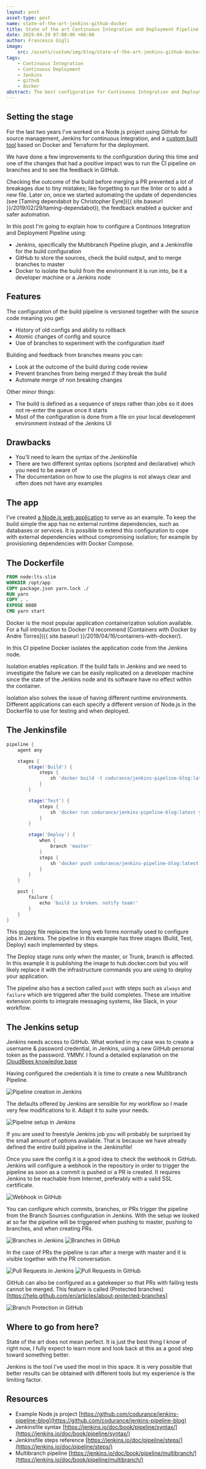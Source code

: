 ```yaml
---
layout: post
asset-type: post
name: state-of-the-art-jenkins-github-docker
title: State of the art Continuous Integration and Deployment Pipeline with Jenkins, GitHub, and Docker
date: 2019-04-29 07:00:00 +00:00
author: Francesco Gigli
image:
    src: /assets/custom/img/blog/state-of-the-art-jenkins-github-docker/jenkins_bg.jpg
tags:
    - Continuous Integration
    - Continuous Deployment
    - Jenkins
    - github
    - docker
abstract: The best configuration for Continuous Integration and Deployment that I have seen so far, explained in some details. 
---
```


## Setting the stage

For the last two years I've worked on a Node.js project using GitHub for source management, Jenkins for continuous integration, and a [custom built tool](https://mergermarket.github.io/cdflow/) based on Docker and Terraform for the deployment.

We have done a few improvements to the configuration during this time and one of the changes that had a positive impact was to run the CI pipeline on branches and to see the feedback in GitHub.

Checking the outcome of the build before merging a PR prevented a lot of breakages due to tiny mistakes; like forgetting to run the linter or to add a new file. Later on, once we started automating the update of dependencies (see [Taming dependabot by Christopher Eyre]({{ site.baseurl }}/2019/02/29/taming-dependabot)), the feedback enabled a quicker and safer automation.

In this post I'm going to explain how to configure a Continuos Integration and Deployment Pipeline using:

* Jenkins, specifically the Multibranch Pipeline plugin, and a Jenkinsfile for the build configuration
* GitHub to store the sources, check the build output, and to merge branches to master
* Docker to isolate the build from the environment it is run into, be it a developer machine or a Jenkins node

## Features

The configuration of the build pipeline is versioned together with the source code meaning you get:

* History of old configs and ability to rollback
* Atomic changes of config and source
* Use of branches to experiment with the configuration itself

Building and feedback from branches means you can:

* Look at the outcome of the build during code review
* Prevent branches from being merged if they break the build
* Automate merge of non breaking changes

Other minor things:

* The build is defined as a sequence of steps rather than jobs so it does not re-enter the queue once it starts
* Most of the configuration is done from a file on your local development environment instead of the Jenkins UI

## Drawbacks

* You'll need to learn the syntax of the Jenkinsfile
* There are two different syntax options (scripted and declarative) which you need to be aware of
* The documentation on how to use the plugins is not always clear and often does not have any examples

## The app

I’ve created [a Node.js web application](https://github.com/codurance/jenkins-pipeline-blog) to serve as an example. To keep the build simple the app has no external runtime dependencies, such as databases or services. It is possible to extend this configuration to cope with external dependencies without compromising isolation; for example by provisioning dependencies with Docker Compose.

## The Dockerfile

``` dockerfile
FROM node:lts-slim
WORKDIR /opt/app
COPY package.json yarn.lock ./
RUN yarn
COPY . .
EXPOSE 8080
CMD yarn start
```

Docker is the most popular application containerization solution available. For a full introduction to Docker I'd recommend [Containers with Docker by Andre Torres]({{ site.baseurl }}/2019/04/16/containers-with-docker/).

In this CI pipeline Docker isolates the application code from the Jenkins node. 

Isolation enables replication. If the build fails in Jenkins and we need to investigate the failure we can be easily replicated on a developer machine since the state of the Jenkins node and its software have no effect within the container.

Isolation also solves the issue of having different runtime environments. Different applications can each specify a different version of Node.js in the Dockerfile to use for testing and when deployed.

## The Jenkinsfile

``` groovy
pipeline {
    agent any

    stages {
        stage('Build') {
            steps {
                sh 'docker build -t codurance/jenkins-pipeline-blog:latest .'
            }
        }

        stage('Test') {
            steps {
                sh 'docker run codurance/jenkins-pipeline-blog:latest yarn test'
            }
        }

        stage('Deploy') {
            when {
                branch 'master'
            }
            steps {
                sh 'docker push codurance/jenkins-pipeline-blog:latest'
            }
        }
    }

    post {
        failure {
            echo 'build is broken. notify team!'
        }
    }
}
```


This [groovy](http://groovy-lang.org/syntax.html) file replaces the long web forms normally used to configure jobs in Jenkins. The pipeline in this example has three stages (Build, Test, Deploy) each implemented by steps. 

The Deploy stage runs only when the master, or Trunk, branch is affected. In this example it is publishing the image to hub.docker.com but you will likely replace it with the infrastructure commands you are using to deploy your application.

The pipeline also has a section called `post` with steps such as `always` and `failure` which are triggered after the build completes. These are intuitive extension points to integrate messaging systems, like Slack, in your workflow.

## The Jenkins setup

Jenkins needs access to GitHub. What worked in my case was to create a username & password credential, in Jenkins, using a new GitHub personal token as the password. YMMV. I found a detailed explanation on the [CloudBees knowledge base](https://support.cloudbees.com/hc/en-us/articles/224543927)

Having configured the credentials it is time to create a new Multibranch Pipeline.

![Pipeline creation in Jenkins]({{site.baseurl}}/assets/custom/img/blog/state-of-the-art-jenkins-github-docker/pipeline_creation.jpg)

The defaults offered by Jenkins are sensible for my workflow so I made very few modifications to it. Adapt it to suite your needs.

![Pipeline setup in Jenkins]({{site.baseurl}}/assets/custom/img/blog/state-of-the-art-jenkins-github-docker/pipeline_setup.jpg)

If you are used to freestyle Jenkins job you will probably be surprised by the small amount of options available. That is because we have already defined the entire build pipeline in the Jenkinsfile!

Once you save the config it is a good idea to check the webhook in GitHub. Jenkins will configure a webhook in the repository in order to trigger the pipeline as soon as a commit is pushed or a PR is created. It requires Jenkins to be reachable from Internet, preferably with a valid SSL certificate.

![Webhook in GitHub]({{site.baseurl}}/assets/custom/img/blog/state-of-the-art-jenkins-github-docker/webhook.jpg)

You can configure which commits, branches, or PRs trigger the pipeline from the Branch Sources configuration in Jenkins. With the setup we looked at so far the pipeline will be triggered when pushing to master, pushing to branches, and when creating PRs. 

![Branches in Jenkins]({{site.baseurl}}/assets/custom/img/blog/state-of-the-art-jenkins-github-docker/branches_jenkins.jpg)
![Branches in GitHub]({{site.baseurl}}/assets/custom/img/blog/state-of-the-art-jenkins-github-docker/branches_github.jpg)
 
In the case of PRs the pipeline is ran after a merge with master and it is visible together with the PR conversation.

![Pull Requests in Jenkins]({{site.baseurl}}/assets/custom/img/blog/state-of-the-art-jenkins-github-docker/pr_jenkins.jpg)
![Pull Requests in GitHub]({{site.baseurl}}/assets/custom/img/blog/state-of-the-art-jenkins-github-docker/pr_github.jpg)
 
GitHub can also be configured as a gatekeeper so that PRs with failing tests cannot be merged. This feature is called (Protected branches)[https://help.github.com/en/articles/about-protected-branches]

![Branch Protection in GitHub]({{site.baseurl}}/assets/custom/img/blog/state-of-the-art-jenkins-github-docker/branch_protection.jpg)

## Where to go from here?

State of the art does not mean perfect. It is just the best thing I know of right now, I fully expect to learn more and look back at this as a good step toward something better.

Jenkins is the tool I’ve used the most in this space. It is very possible that better results can be obtained with different tools but my experience is the limiting factor.

## Resources

* Example Node.js project [https://github.com/codurance/jenkins-pipeline-blog](https://github.com/codurance/jenkins-pipeline-blog)
* Jenkinsfile syntax [https://jenkins.io/doc/book/pipeline/syntax/](https://jenkins.io/doc/book/pipeline/syntax/)
* Jenkinsfile steps reference [https://jenkins.io/doc/pipeline/steps/](https://jenkins.io/doc/pipeline/steps/)
* Multibranch pipeline [https://jenkins.io/doc/book/pipeline/multibranch/](https://jenkins.io/doc/book/pipeline/multibranch/)
